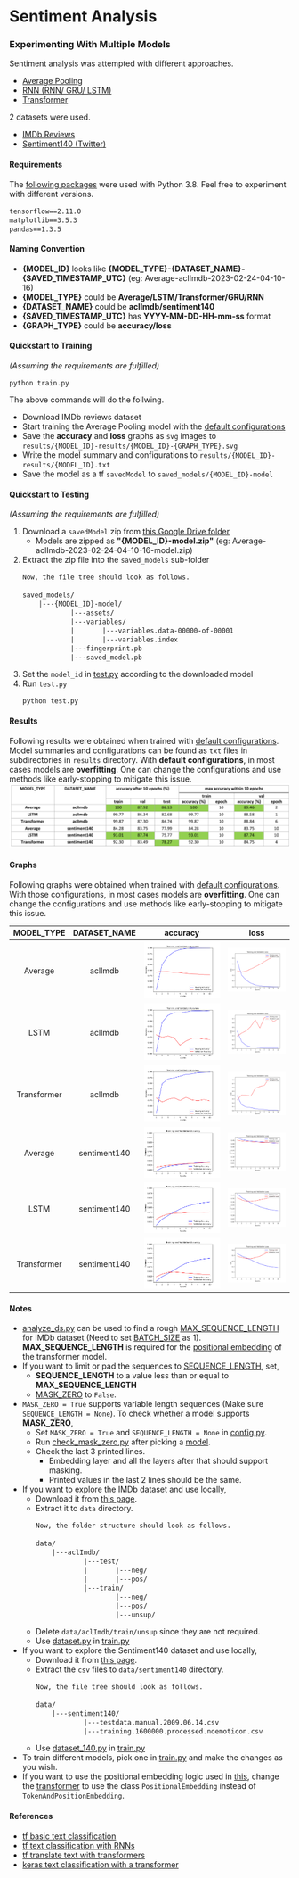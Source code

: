 # Sentiment Analysis

### Experimenting With Multiple Models

Sentiment analysis was attempted with different approaches.
- [Average Pooling](helpers/models.py?plain=1#L12)
- [RNN (RNN/ GRU/ LSTM)](helpers/models.py?plain=1#L40)
- [Transformer](helpers/models.py?plain=1#L178)

2 datasets were used.
- [IMDb Reviews](https://ai.stanford.edu/%7Eamaas/data/sentiment/)
- [Sentiment140 (Twitter)](http://help.sentiment140.com/for-students)

#### Requirements
The [following packages](requirements.txt) were used with Python 3.8. 
Feel free to experiment with different versions.
```
tensorflow==2.11.0
matplotlib==3.5.3
pandas==1.3.5
```

#### Naming Convention
- **{MODEL_ID}** looks like **{MODEL_TYPE}-{DATASET_NAME}-{SAVED_TIMESTAMP_UTC}** (eg: Average-aclImdb-2023-02-24-04-10-16)
- **{MODEL_TYPE}** could be **Average/LSTM/Transformer/GRU/RNN**
- **{DATASET_NAME}** could be **aclImdb/sentiment140**
- **{SAVED_TIMESTAMP_UTC}** has **YYYY-MM-DD-HH-mm-ss** format
- **{GRAPH_TYPE}** could be **accuracy/loss**

#### Quickstart to Training
_(Assuming the requirements are fulfilled)_
```
python train.py
```
The above commands will do the follwing.
- Download IMDb reviews dataset
- Start training the Average Pooling model with the [default configurations](helpers/config.py)
- Save the **accuracy** and **loss** graphs as `svg` images to `results/{MODEL_ID}-results/{MODEL_ID}-{GRAPH_TYPE}.svg`
- Write the model summary and configurations to `results/{MODEL_ID}-results/{MODEL_ID}.txt`
- Save the model as a tf `savedModel` to `saved_models/{MODEL_ID}-model`

#### Quickstart to Testing
_(Assuming the requirements are fulfilled)_
1. Download a `savedModel` zip from [this Google Drive folder](https://drive.google.com/drive/folders/12eBUOl5IeWdmyF8i6J7E8ZdtXHt9MUeS?usp=share_link)
    - Models are zipped as **"{MODEL_ID}-model.zip"** (eg: Average-aclImdb-2023-02-24-04-10-16-model.zip)
2. Extract the zip file into the `saved_models` sub-folder
    ```
    Now, the file tree should look as follows.
    
    saved_models/
        |---{MODEL_ID}-model/
                |---assets/
                |---variables/
                |       |---variables.data-00000-of-00001
                |       |---variables.index
                |---fingerprint.pb
                |---saved_model.pb
    ```
3. Set the `model_id` in [test.py](test.py?plain=1#L10) according to the downloaded model
4. Run `test.py`
    ```
    python test.py
    ```

#### Results
Following results were obtained when trained with [default configurations](helpers/config.py). 
Model summaries and configurations can be found as `txt` files in subdirectories in `results` directory.
With **default configurations**, in most cases models are **overfitting**. 
One can change the configurations and use methods like early-stopping to mitigate this issue.
![](results/table.png)

#### Graphs
Following graphs were obtained when trained with [default configurations](helpers/config.py).
With those configurations, in most cases models are **overfitting**. 
One can change the configurations and use methods like early-stopping to mitigate this issue.

|MODEL_TYPE|DATASET_NAME|accuracy|loss|
|:---:|:---:|:---:|:---:|
|Average|aclImdb|![](results/Average-aclImdb-2023-02-24-04-10-16-results/Average-aclImdb-2023-02-24-04-10-16-accuracy.svg)|![](results/Average-aclImdb-2023-02-24-04-10-16-results/Average-aclImdb-2023-02-24-04-10-16-loss.svg)|
|LSTM|aclImdb|![](results/LSTM-aclImdb-2023-02-24-04-44-12-results/LSTM-aclImdb-2023-02-24-04-44-12-accuracy.svg)|![](results/LSTM-aclImdb-2023-02-24-04-44-12-results/LSTM-aclImdb-2023-02-24-04-44-12-loss.svg)|
|Transformer|aclImdb|![](results/Transformer-aclImdb-2023-02-24-05-32-39-results/Transformer-aclImdb-2023-02-24-05-32-39-accuracy.svg)|![](results/Transformer-aclImdb-2023-02-24-05-32-39-results/Transformer-aclImdb-2023-02-24-05-32-39-loss.svg)|
|Average|sentiment140|![](results/Average-sentiment140-2023-02-24-09-28-43-results/Average-sentiment140-2023-02-24-09-28-43-accuracy.svg)|![](results/Average-sentiment140-2023-02-24-09-28-43-results/Average-sentiment140-2023-02-24-09-28-43-loss.svg)|
|LSTM|sentiment140|![](results/LSTM-sentiment140-2023-02-24-10-29-32-results/LSTM-sentiment140-2023-02-24-10-29-32-accuracy.svg)|![](results/LSTM-sentiment140-2023-02-24-10-29-32-results/LSTM-sentiment140-2023-02-24-10-29-32-loss.svg)|
|Transformer|sentiment140|![](results/Transformer-sentiment140-2023-02-24-09-53-58-results/Transformer-sentiment140-2023-02-24-09-53-58-accuracy.svg)|![](results/Transformer-sentiment140-2023-02-24-09-53-58-results/Transformer-sentiment140-2023-02-24-09-53-58-loss.svg)|

#### Notes
- [analyze_ds.py](helpers/config.py) can be used to find a rough [MAX_SEQUENCE_LENGTH](helpers/config.py?plain=1#L13) for IMDb dataset
(Need to set [BATCH_SIZE](helpers/config.py?plain=1#L7) as 1).
**MAX_SEQUENCE_LENGTH** is required for the [positional embedding](helpers/config.py?plain=1#L89-L152) of the transformer model.
- If you want to limit or pad the sequences to [SEQUENCE_LENGTH](helpers/config.py?plain=1#L14), set, 
    - **SEQUENCE_LENGTH** to a value less than or equal to **MAX_SEQUENCE_LENGTH**
    - [MASK_ZERO](helpers/config.py?plain=1#L22) to `False`.
- `MASK_ZERO = True` supports variable length sequences
(Make sure `SEQUENCE_LENGTH = None`).
To check whether a model supports **MASK_ZERO**,
    - Set `MASK_ZERO = True` and `SEQUENCE_LENGTH = None` in [config.py](helpers/config.py).
    - Run [check_mask_zero.py](check_mask_zero.py) after picking a [model](check_mask_zero.py?plain=1#L15-L17).
    - Check the last 3 printed lines.
        - Embedding layer and all the layers after that should support masking.
        - Printed values in the last 2 lines should be the same. 
- If you want to explore the IMDb dataset and use locally,
    - Download it from [this page](https://ai.stanford.edu/%7Eamaas/data/sentiment/).
    - Extract it to `data` directory. 
        ```
        Now, the folder structure should look as follows.
        
        data/
            |---aclImdb/
                    |---test/
                    |       |---neg/
                    |       |---pos/
                    |---train/
                            |---neg/
                            |---pos/
                            |---unsup/
        ```
    - Delete `data/aclImdb/train/unsup` since they are not required.
    - Use [dataset.py](helpers/dataset.py) in [train.py](train.py?plain=1#L11)
- If you want to explore the Sentiment140 dataset and use locally,
    - Download it from [this page](http://help.sentiment140.com/for-students).
    - Extract the `csv` files to `data/sentiment140` directory. 
        ```
        Now, the file tree should look as follows.
        
        data/
            |---sentiment140/
                    |---testdata.manual.2009.06.14.csv
                    |---training.1600000.processed.noemoticon.csv
        ```
    - Use [dataset_140.py](helpers/dataset_140.py) in [train.py](train.py?plain=1#L13)
- To train different models, pick one in [train.py](train.py?plain=1#L18-L20) and make the changes as you wish.
- If you want to use the positional embedding logic used in [this](https://www.tensorflow.org/text/tutorials/transformer#the_embedding_and_positional_encoding_layer), 
change the [transformer](helpers/config.py?plain=1#L183) to use the class `PositionalEmbedding` instead of `TokenAndPositionEmbedding`.

#### References
- [tf basic text classification](https://www.tensorflow.org/tutorials/keras/text_classification)
- [tf text classification with RNNs](https://www.tensorflow.org/text/tutorials/text_classification_rnn)
- [tf translate text with transformers](https://www.tensorflow.org/text/tutorials/transformer)
- [keras text classification with a transformer](https://keras.io/examples/nlp/text_classification_with_transformer/)
